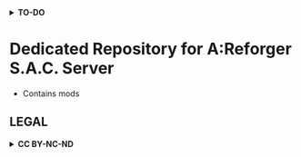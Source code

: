 <details>
  <summary><strong>TO-DO</strong></summary>
## TODO: ##
- [ ] Create specific scenario jsons

## Completed ##
- [x] template

------
</details>


# Dedicated Repository for A:Reforger S.A.C. Server 

- Contains mods 





## LEGAL
<details>
  <summary><strong>CC BY-NC-ND</strong></summary>

Creative Commons Attribution-NonCommercial-NoDerivs (CC BY-NC-ND):
Users are free to:
Share — copy and redistribute the material in any medium or format for non-commercial purposes.
Under the following terms:
Attribution — You must give appropriate credit, provide a link to the license, and indicate if changes were made. You may do so in any reasonable manner, but not in any way that suggests the licensor endorses you or your use.
NonCommercial — You may not use the material for commercial purposes.
NoDerivatives — If you remix, transform, or build upon the material, you may not distribute the modified material.

------
</details>


